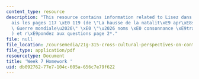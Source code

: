 ```yaml
---
content_type: resource
description: "This resource contains information related to Lisez dans Les Fran\xE7\
  ais les pages 117 \xE0 119 (de \"La hausse de la natalit\xE9 apr\xE8s la Seconde\
  \ Guerre mondiale\u2026\" \xE0 \"\u2026 noms \xE0 consonnance \xE9trang\xE8re\"\
  ) et r\xE9pondez aux questions page 2*."
file: null
file_location: /coursemedia/21g-315-cross-cultural-perspectives-on-contemporary-french-society-fall-2011/db09276277e7104c605a656c7e79f622_MIT21G_315F11_hmkwk7.pdf
file_type: application/pdf
resourcetype: Document
title: 'Week 7 Homework '
uid: db092762-77e7-104c-605a-656c7e79f622
---
```

